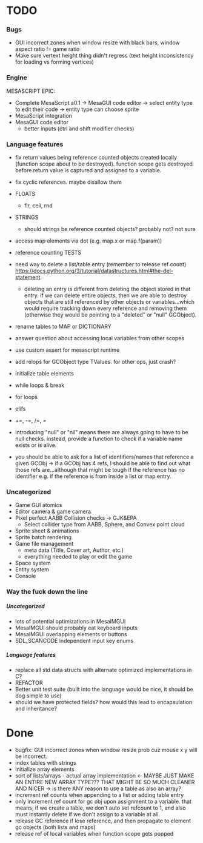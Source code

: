 # TODO

### Bugs

- GUI incorrect zones when window resize with black bars, window aspect ratio != game ratio
- Make sure vertext height thing didn't regress (text height inconsistency for loading vs forming vertices)

### Engine

MESASCRIPT EPIC:
- Complete MesaScript a0.1 -> MesaGUI code editor -> select entity type to edit their code -> entity type can choose sprite
- MesaScript integration
- MesaGUI code editor
  - better inputs (ctrl and shift modifier checks)

### Language features

- fix return values being reference counted objects created locally (function scope about to be destroyed). function scope gets destroyed before return value is captured and assigned to a variable.
- fix cyclic references. maybe disallow them
- FLOATS
  - flr, ceil, rnd
- STRINGS
  - should strings be reference counted objects? probably not? not sure
- access map elements via dot (e.g. map.x or map.f(param))
- reference counting TESTS
        
- need way to delete a list/table entry (remember to release ref count) https://docs.python.org/3/tutorial/datastructures.html#the-del-statement
  - deleting an entry is different from deleting the object stored in that entry. if we can delete entire objects, then we are able to destroy objects that are still referenced by other objects or variables...which would require tracking down every reference and removing them (otherwise they would be pointing to a "deleted" or "null" GCObject).  
- rename tables to MAP or DICTIONARY
- answer question about accessing local variables from other scopes
- use custom assert for mesascript runtime

- add relops for GCObject type TValues. for other ops, just crash? 
- initialize table elements

- while loops & break
- for loops
- elifs
- +=, -=, /=, *=*

- introducing "null" or "nil" means there are always going to have to be null checks. instead, provide a function to check if a variable name exists or is alive.
- you should be able to ask for a list of identifiers/names that reference a given GCObj -> if a GCObj has 4 refs, I should be able to find out what those refs are...although that might be tough if the reference has no identifier e.g. if the reference is from inside a list or map entry.

### Uncategorized

- Game GUI atomics
- Editor camera & game camera
- Pixel perfect AABB Collision checks -> GJK&EPA
  - Select collider type from AABB, Sphere, and Convex point cloud
- Sprite sheet & animations
- Sprite batch rendering
- Game file management
  - meta data (Title, Cover art, Author, etc.)
  - everything needed to play or edit the game
- Space system
- Entity system
- Console



### Way the fuck down the line
##### Uncategorized
- lots of potential optimizations in MesaIMGUI
- MesaIMGUI should probably eat keyboard inputs
- MesaIMGUI overlapping elements or buttons
- SDL_SCANCODE independent input key enums

##### Language features
- replace all std data structs with alternate optimized implementations in C?
- REFACTOR
- Better unit test suite (built into the language would be nice, it should be dog simple to use)
- should we have protected fields? how would this lead to encapsulation and inheritance?


# Done

- bugfix: GUI incorrect zones when window resize prob cuz mouse x y will be incorrect.
- index tables with strings
- initialize array elements
- sort of lists/arrays - actual array implementation <- MAYBE JUST MAKE AN ENTIRE NEW ARRAY TYPE??? THAT MIGHT BE SO MUCH CLEANER AND NICER -> is there ANY reason to use a table as also an array?
- increment ref counts when appending to a list or adding table entry 
- only increment ref count for gc obj upon assignment to a variable. that means, if we create a table, we don't auto set refcount to 1, and also must instantly delete if we don't assign to a variable at all.
- release GC reference if lose reference, and then propagate to element gc objects (both lists and maps)
- release ref of local variables when function scope gets popped
